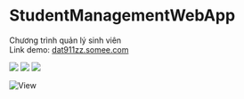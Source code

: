 # StudentManagementWebApp
Chương trình quản lý sinh viên <br>
Link demo: <a href="dat911zz.somee.com/">dat911zz.somee.com</a>

<span> <img src="https://img.shields.io/website?down_color=red&down_message=offline&label=Status&up_color=light-green&up_message=online&url=http%3A%2F%2Fdat911zz.somee.com%2F"/> </span>
<span> <img src="https://img.shields.io/github/commit-activity/m/dat911zz/StudentManagementWebApp"/> </span>
<span> <img src="https://img.shields.io/github/languages/count/dat911zz/StudentManagementWebApp"/> </span>

![View](https://komarev.com/ghpvc/?username=dat911zz)
